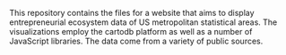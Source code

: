 This repository contains the files for a website that aims to display entrepreneurial ecosystem data of US metropolitan statistical areas. The visualizations employ the cartodb platform as well as a number of JavaScript libraries. The data come from a variety of public sources.
